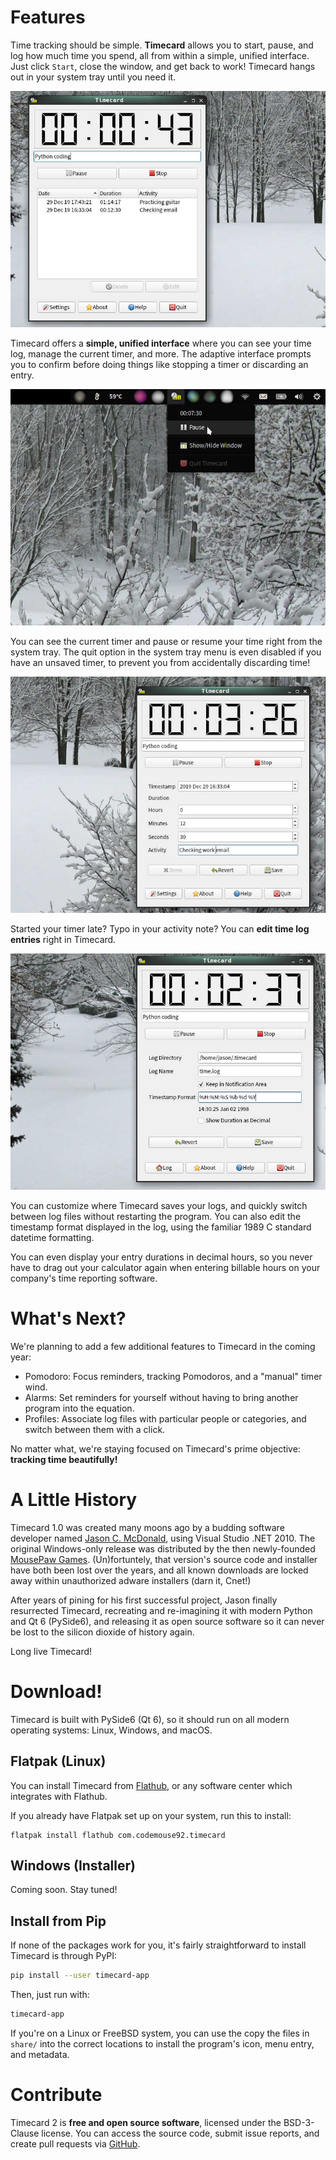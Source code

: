 # Features

Time tracking should be simple. **Timecard** allows you to start, pause, and
log how much time you spend, all from within a simple, unified interface.
Just click `Start`, close the window, and get back to work! Timecard hangs
out in your system tray until you need it.

![Screenshot: Time log](img/log.jpg)

Timecard offers a **simple, unified interface** where you can see your time
log, manage the current timer, and more. The adaptive interface prompts you to
confirm before doing things like stopping a timer or discarding an entry.

![Screenshot: Menu in system tray](img/systemtray.jpg)

You can see the current timer and pause or resume your time right from the
system tray. The quit option in the system tray menu is even disabled if you
have an unsaved timer, to prevent you from accidentally discarding time!

![Screenshot: Editing time log entry](img/edit.jpg)

Started your timer late? Typo in your activity note? You can **edit time log
entries** right in Timecard.

![Screenshot: Editing settings](img/settings.jpg)

You can customize where Timecard saves your logs, and quickly switch between
log files without restarting the program. You can also edit the timestamp
format displayed in the log, using the familiar 1989 C standard datetime
formatting.

You can even display your entry durations in decimal
hours, so you never have to drag out your calculator again when entering
billable hours on your company's time reporting software.

# What's Next?

We're planning to add a few additional features to Timecard in the coming year:

* Pomodoro: Focus reminders, tracking Pomodoros, and a "manual" timer wind.
* Alarms: Set reminders for yourself without having to bring another program
into the equation.
* Profiles: Associate log files with particular people or categories, and
switch between them with a click.

No matter what, we're staying focused on Timecard's prime objective:
**tracking time beautifully!**

# A Little History

Timecard 1.0 was created many moons ago by a budding software developer
named [Jason C. McDonald](https://indeliblebluepen.com), using Visual
Studio .NET 2010. The original Windows-only release was distributed by
the then newly-founded [MousePaw Games](https://mousepawmedia.com).
(Un)fortuntely, that version's source code and installer have both been
lost over the years, and all known downloads are locked away within
unauthorized adware installers (darn it, Cnet!)

After years of pining for his first successful project, Jason finally
resurrected Timecard, recreating and re-imagining it
with modern Python and Qt 6 (PySide6), and releasing it as open source
software so it can never be lost to the silicon dioxide of history again.

Long live Timecard!

# Download!

Timecard is built with PySide6 (Qt 6), so it should run on all modern operating
systems: Linux, Windows, and macOS.

## Flatpak (Linux)

You can install Timecard from [Flathub](https://flathub.org/apps/details/com.codemouse92.timecard), or any software center which integrates with Flathub.

If you already have Flatpak set up on your system, run this to install:

```
flatpak install flathub com.codemouse92.timecard
```

## Windows (Installer)

Coming soon. Stay tuned!

## Install from Pip

If none of the packages work for you, it's fairly straightforward to install Timecard is through PyPI:

```bash
pip install --user timecard-app
```

Then, just run with:

```bash
timecard-app
```

If you're on a Linux or FreeBSD system, you can use the copy the files in `share/` into the correct locations to install the program's icon, menu entry, and metadata.

# Contribute

Timecard 2 is **free and open source software**, licensed under the
BSD-3-Clause license. You can access the source code, submit issue reports,
and create pull requests via [GitHub](https://github.com/codemouse92/timecard).
